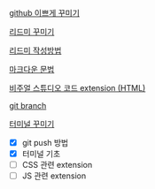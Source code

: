 <a href="https://velog.io/@woo0_hooo/Github-github-profile-%EA%B0%84%EC%A7%80%EB%82%98%EA%B2%8C-%EA%BE%B8%EB%AF%B8%EA%B8%B0">github 이쁘게 꾸미기</a>

<a href="https://velog.io/@seondal/Github-Readme-%EA%BE%B8%EB%AF%B8%EA%B8%B0-%EC%B4%9D%EC%A0%95%EB%A6%AC">리드미 꾸미기</a>

<a href="https://lsh424.tistory.com/37">리드미 작성방법</a>

<a href="https://gist.github.com/ihoneymon/652be052a0727ad59601">마크다운 문법</a>

<a href="https://parkjh7764.tistory.com/93">비주얼 스튜디오 코드 extension (HTML)</a>

<a href="https://backlog.com/git-tutorial/kr/stepup/stepup1_1.html">git branch</a>

<a href="https://prod.velog.io/@uni_mocha/iTerm2%EB%A5%BC-%EC%9D%B4%EC%9A%A9%ED%95%9C-MacOS-%ED%84%B0%EB%AF%B8%EB%84%90-%EA%BE%B8%EB%AF%B8%EA%B8%B0">터미널 꾸미기</a>


- [x] git push 방법
- [x] 터미널 기초
- [ ] CSS 관련 extension
- [ ] JS 관련 extension
